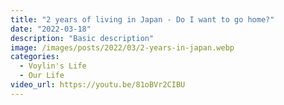 ```yaml
---
title: "2 years of living in Japan - Do I want to go home?"
date: "2022-03-18"
description: "Basic description"
image: /images/posts/2022/03/2-years-in-japan.webp
categories:
  - Voylin's Life
  - Our Life
video_url: https://youtu.be/81oBVr2CIBU
---
```


